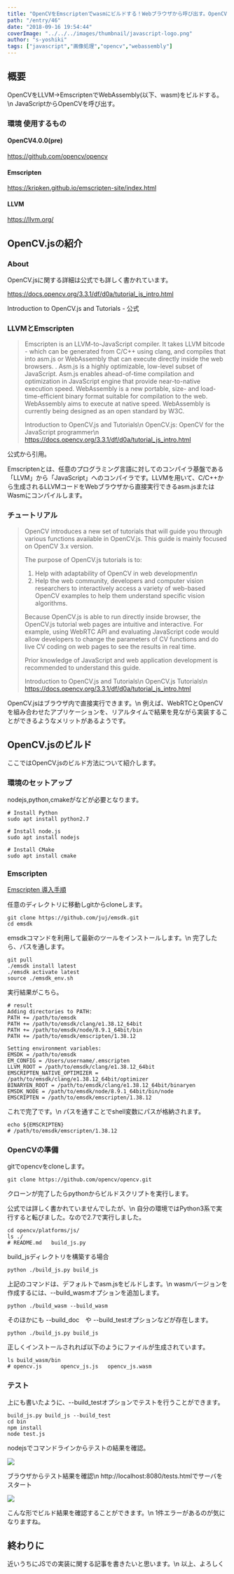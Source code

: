 ```yaml
---
title: "OpenCVをEmscriptenでwasmにビルドする！Webブラウザから呼び出す。OpenCV.js"
path: "/entry/46"
date: "2018-09-16 19:54:44"
coverImage: "../../../images/thumbnail/javascript-logo.png"
author: "s-yoshiki"
tags: ["javascript","画像処理","opencv","webassembly"]
---
```


## 概要

OpenCVをLLVM→EmscriptenでWebAssembly(以下、wasm)をビルドする。\n
JavaScriptからOpenCVを呼び出す。

### 環境 使用するもの

#### OpenCV4.0.0(pre)

https://github.com/opencv/opencv

#### Emscripten

https://kripken.github.io/emscripten-site/index.html

#### LLVM

https://llvm.org/

## OpenCV.jsの紹介

### About

OpenCV.jsに関する詳細は公式でも詳しく書かれています。

https://docs.opencv.org/3.3.1/df/d0a/tutorial_js_intro.html

Introduction to OpenCV.js and Tutorials - 公式

### LLVMとEmscripten

<blockquote>

Emscripten is an LLVM-to-JavaScript compiler. It takes LLVM bitcode - which can be generated from C/C++ using clang, and compiles that into asm.js or WebAssembly that can execute directly inside the web browsers. . Asm.js is a highly optimizable, low-level subset of JavaScript. Asm.js enables ahead-of-time compilation and optimization in JavaScript engine that provide near-to-native execution speed. WebAssembly is a new portable, size- and load-time-efficient binary format suitable for compilation to the web. WebAssembly aims to execute at native speed. WebAssembly is currently being designed as an open standard by W3C.

Introduction to OpenCV.js and Tutorials\n
OpenCV.js: OpenCV for the JavaScript programmer\n
https://docs.opencv.org/3.3.1/df/d0a/tutorial_js_intro.html

</blockquote>
公式から引用。

Emscriptenとは、任意のプログラミング言語に対してのコンパイラ基盤である「LLVM」から「JavaScript」へのコンパイラです。LLVMを用いて、C/C++から生成されるLLVMコードをWebブラウザから直接実行できるasm.jsまたはWasmにコンパイルします。

### チュートリアル

<blockquote>
OpenCV introduces a new set of tutorials that will guide you through various functions available in OpenCV.js. This guide is mainly focused on OpenCV 3.x version.

The purpose of OpenCV.js tutorials is to:

1. Help with adaptability of OpenCV in web development\n
2. Help the web community, developers and computer vision researchers to interactively access a variety of web-based OpenCV examples to help them understand specific vision algorithms.

Because OpenCV.js is able to run directly inside browser, the OpenCV.js tutorial web pages are intuitive and interactive. For example, using WebRTC API and evaluating JavaScript code would allow developers to change the parameters of CV functions and do live CV coding on web pages to see the results in real time.

Prior knowledge of JavaScript and web application development is recommended to understand this guide.

Introduction to OpenCV.js and Tutorials\n
OpenCV.js Tutorials\n
https://docs.opencv.org/3.3.1/df/d0a/tutorial_js_intro.html

</blockquote>
OpenCV.jsはブラウザ内で直接実行できます。\n
例えば、WebRTCとOpenCVを組み合わせたアプリケーションを、リアルタイムで結果を見ながら実装することができるようなメリットがあるようです。

## OpenCV.jsのビルド

ここではOpenCV.jsのビルド方法について紹介します。

### 環境のセットアップ

nodejs,python,cmakeがなどが必要となります。

```
# Install Python
sudo apt install python2.7

# Install node.js
sudo apt install nodejs

# Install CMake
sudo apt install cmake
```

### Emscripten

<a href="https://kripken.github.io/emscripten-site/docs/getting_started/downloads.html">Emscripten 導入手順</a>

任意のディレクトリに移動しgitからcloneします。

```
git clone https://github.com/juj/emsdk.git
cd emsdk
```

emsdkコマンドを利用して最新のツールをインストールします。\n
完了したら、パスを通します。

```
git pull
./emsdk install latest
./emsdk activate latest
source ./emsdk_env.sh
```

実行結果がこちら。

```
# result
Adding directories to PATH:
PATH += /path/to/emsdk
PATH += /path/to/emsdk/clang/e1.38.12_64bit
PATH += /path/to/emsdk/node/8.9.1_64bit/bin
PATH += /path/to/emsdk/emscripten/1.38.12

Setting environment variables:
EMSDK = /path/to/emsdk
EM_CONFIG = /Users/username/.emscripten
LLVM_ROOT = /path/to/emsdk/clang/e1.38.12_64bit
EMSCRIPTEN_NATIVE_OPTIMIZER = /path/to/emsdk/clang/e1.38.12_64bit/optimizer
BINARYEN_ROOT = /path/to/emsdk/clang/e1.38.12_64bit/binaryen
EMSDK_NODE = /path/to/emsdk/node/8.9.1_64bit/bin/node
EMSCRIPTEN = /path/to/emsdk/emscripten/1.38.12
```

これで完了です。\n
パスを通すことでshell変数にパスが格納されます。

```
echo ${EMSCRIPTEN}
# /path/to/emsdk/emscripten/1.38.12
```

### OpenCVの準備

gitでopencvをcloneします。

```
git clone https://github.com/opencv/opencv.git
```

クローンが完了したらpythonからビルドスクリプトを実行します。

公式では詳しく書かれていませんでしたが、\n
自分の環境ではPython3系で実行すると転びました。なので2.7で実行しました。

```
cd opencv/platforms/js/
ls ./
# README.md   build_js.py
```

build_jsディレクトリを構築する場合

```
python ./build_js.py build_js
```

上記のコマンドは、デフォルトでasm.jsをビルドします。\n
wasmバージョンを作成するには、--build_wasmオプションを追加します。

```
python ./build_wasm --build_wasm
```

そのほかにも --build_doc　や --build_testオプションなどが存在します。

```
python ./build_js.py build_js
```

正しくインストールされれば以下のようにファイルが生成されています。

```
ls build_wasm/bin
# opencv.js      opencv_js.js   opencv_js.wasm
```

### テスト

上にも書いたように、--build_testオプションでテストを行うことができます。

```
build_js.py build_js --build_test
cd bin
npm install
node test.js
```

nodejsでコマンドラインからテストの結果を確認。

<img src="https://pbs.twimg.com/media/DnNZ_LrVYAENxxV.jpg">

ブラウザからテスト結果を確認\n
http://localhost:8080/tests.htmlでサーバをスタート

<img src="https://pbs.twimg.com/media/DnNaCFLU8AEL7sC.jpg">

こんな形でビルド結果を確認することができます。\n
1件エラーがあるのが気になりますね。

## 終わりに

近いうちにJSでの実装に関する記事を書きたいと思います。\n
以上、よろしく
